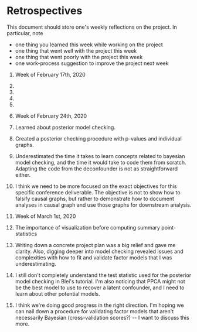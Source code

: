 Retrospectives
==============
This document should store one's weekly reflections on the project. In particular, note

- one thing you learned this week while working on the project
- one thing that went well with the project this week
- one thing that went poorly with the project this week
- one work-process suggestion to improve the project next week

1. Week of February 17th, 2020
  1.
  2.
  3.
  4.


2. Week of February 24th, 2020
  1. Learned about posterior model checking. 
  2. Created a posterior checking procedure with p-values and individual graphs. 
  3. Underestimated the time it takes to learn concepts related to bayesian model checking, and the time it would take to code them from scratch. Adapting the code from the deconfounder is not as straightforward either. 
  4. I think we need to be more focused on the exact objectives for this specific conference deliverable. The objective is not to show how to falsify causal graphs, but rather to demonstrate how to document analyses in causal graph and use those graphs for downstream analysis. 


3. Week of March 1st, 2020
  1. The importance of visualization before computing summary point-statistics
  2. Writing down a concrete project plan was a big relief and gave me clarity. Also, digging deeper into model checking revealed issues and complexities with how to fit and validate factor models that I was underestimating.
  3. I still don't completely understand the test statistic used for the posterior model checking in Blei's tutorial. I'm also noticing that PPCA might not be the best model to use to recover a latent confounder, and I need to learn about other potential models. 
  4. I think we're doing good progress in the right direction. I'm hoping we can nail down a procedure for validating factor models that aren't necessarily Bayesian (cross-validation scores?) -- I want to discuss this more. 
